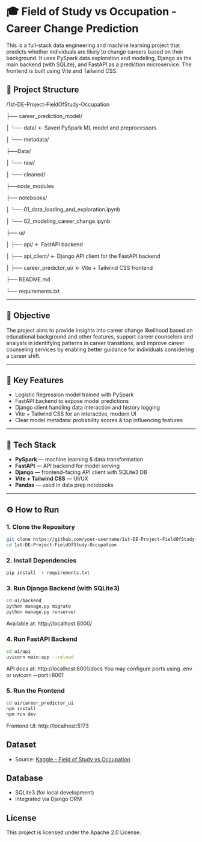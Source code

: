 # 🎓 Field of Study vs Occupation - Career Change Prediction

This is a full-stack data engineering and machine learning project that predicts whether individuals are likely to change careers based on their background. It uses PySpark data exploration and modeling, Django as the main backend (with SQLite), and FastAPI as a prediction microservice. The frontend is built using Vite and Tailwind CSS.


## 📁 Project Structure

/1st-DE-Project-FieldOfStudy-Occupation

├── career_prediction_model/

│ └── data/ ← Saved PySpark ML model and preprocessors

│ └── metadata/

├──Data/

│ └── raw/

│ └── cleaned/

├──node_modules

├── notebooks/

│ └── 01_data_loading_and_exploration.ipynb

│ └── 02_modeling_career_change.ipynb

├── ui/

│ ├── api/ ← FastAPI backend

│ ├── api_client/ ← Django API client for the FastAPI backend

│ ├── career_predictor_ui/ ← Vite + Tailwind CSS frontend

├── README.md

└── requirements.txt


---

## 🧠 Objective

The project aims to provide insights into career change likelihood based on educational background and other features, support career counselors and analysts in identifying patterns in career transitions, and improve career counseling services by enabling better guidance for individuals considering a career shift.

---

## 🚀 Key Features

- Logistic Regression model trained with PySpark
- FastAPI backend to expose model predictions
- Django client handling data interaction and history logging
- Vite + Tailwind CSS for an interactive, modern UI
- Clear model metadata: probability scores & top influencing features

---

## 🔧 Tech Stack

- **PySpark** — machine learning & data transformation
- **FastAPI** — API backend for model serving
- **Django** — frontend-facing API client with SQLite3 DB
- **Vite + Tailwind CSS** — UI/UX
- **Pandas** — used in data prep notebooks

---

## ⚙️ How to Run

### 1. Clone the Repository

```bash
git clone https://github.com/your-username/1st-DE-Project-FieldOfStudy-Occupation.git
cd 1st-DE-Project-FieldOfStudy-Occupation
```

### 2. Install Dependencies

```bash
pip install -r requirements.txt
```

### 3. Run Django Backend (with SQLite3)

```bash
cd ui/backend
python manage.py migrate
python manage.py runserver
```
Available at: http://localhost:8000/

### 4. Run FastAPI Backend

```bash
cd ui/api
uvicorn main:app --reload
```
API docs at: http://localhost:8001/docs
You may configure ports using .env or uvicorn --port=8001

### 5. Run the Frontend

```bash
cd ui/career_predictor_ui
npm install
npm run dev
```
Frontend UI: http://localhost:5173

## Dataset
- Source: [Kaggle - Field of Study vs Occupation](https://www.kaggle.com/datasets/jahnavipaliwal/field-of-study-vs-occupationg)


## Database

- SQLite3 (for local development)
- Integrated via Django ORM

## License

This project is licensed under the Apache 2.0 License.
